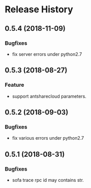 # Release History
## 0.5.4 (2018-11-09)
### Bugfixes
 - fix server errors under python2.7

## 0.5.3 (2018-08-27)
### Feature
 - support antsharecloud parameters.

## 0.5.2 (2018-09-03)
### Bugfixes
 - fix various errors under python2.7

## 0.5.1 (2018-08-31)
### Bugfixes
 - sofa trace rpc id may contains str.

